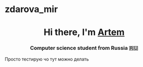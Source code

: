 # zdarova_mir
<h1 align="center">Hi there, I'm <a href="https://www.are.na/artem-vinnik/channels" target="_blank">Artem</a> 
<h3 align="center">Computer science student from Russia 🇷🇺</h3>

Просто тестирую чо тут можно делать 
